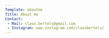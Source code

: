 ```yaml
---
Template: aboutme
Title: About me
Contact: 
 - Mail: claus.bertels@gmail.com
 - Instagram: www.instagram.com/clausbertels/
---
```


